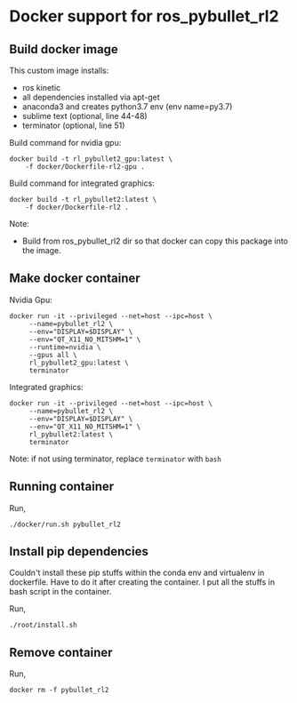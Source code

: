 # Docker support for ros_pybullet_rl2

## Build docker image

This custom image installs:
 
- ros kinetic
- all dependencies installed via apt-get
- anaconda3 and creates python3.7 env (env name=py3.7)
- sublime text (optional, line 44-48)
- terminator (optional, line 51)

Build command for nvidia gpu:

    docker build -t rl_pybullet2_gpu:latest \
        -f docker/Dockerfile-rl2-gpu . 

Build command for integrated graphics:

    docker build -t rl_pybullet2:latest \
        -f docker/Dockerfile-rl2 .

Note: 

* Build from ros_pybullet_rl2 dir so that docker can copy this package into the image.

## Make docker container 

Nvidia Gpu:

	docker run -it --privileged --net=host --ipc=host \
         --name=pybullet_rl2 \
         --env="DISPLAY=$DISPLAY" \
         --env="QT_X11_NO_MITSHM=1" \
         --runtime=nvidia \
         --gpus all \
         rl_pybullet2_gpu:latest \
         terminator

Integrated graphics:

    docker run -it --privileged --net=host --ipc=host \
         --name=pybullet_rl2 \
         --env="DISPLAY=$DISPLAY" \
         --env="QT_X11_NO_MITSHM=1" \
         rl_pybullet2:latest \
         terminator

Note: if not using terminator, replace `terminator` with `bash`

## Running container

Run,

    ./docker/run.sh pybullet_rl2

## Install pip dependencies

Couldn't install these pip stuffs within the conda env and virtualenv in dockerfile. Have to do it after creating the container. I put all the stuffs in bash script in the container.

Run,

    ./root/install.sh
    
## Remove container

Run,

	docker rm -f pybullet_rl2
